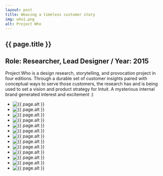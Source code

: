 ```yaml
---
layout: post
title: Weaving a timeless customer story
img: who1.png
alt: Project Who
---
```

<section>
  <h1>{{ page.title }}</h1>
  <h2>Role: Researcher, Lead Designer <span class="lt">/</span> Year: 2015</h2>
  <p>Project Who is a design research, storytelling, and provocation project in four editions. Through a durable set of customer insights paired with conceptual ways to serve those customers, the research has and is being used to set a vision and product strategy for Intuit. A mysterious internal brand generated interest and excitement :)</p>
</section>

<ul class="grid fade grid-full" id="grid-full">
  <li><img src="{{ site.url }}/img/work/who2.png" alt="{{ page.alt }}" /></li>
  
  <li><img src="{{ site.url }}/img/work/who3.jpg" alt="{{ page.alt }}" /></li>
  <li><img src="{{ site.url }}/img/work/who4.jpg" alt="{{ page.alt }}" /></li>
  <li><img src="{{ site.url }}/img/work/who5.jpg" alt="{{ page.alt }}" /></li>
  <li><img src="{{ site.url }}/img/work/who6.jpg" alt="{{ page.alt }}" /></li>
  <li><img src="{{ site.url }}/img/work/who7.jpg" alt="{{ page.alt }}" /></li>
  <li><img src="{{ site.url }}/img/work/who8.jpg" alt="{{ page.alt }}" /></li>
  <li><img src="{{ site.url }}/img/work/who9.jpg" alt="{{ page.alt }}" /></li>
  <li><img src="{{ site.url }}/img/work/who10.jpg" alt="{{ page.alt }}" /></li>
  <li><img src="{{ site.url }}/img/work/who11.jpg" alt="{{ page.alt }}" /></li>
  
  <li><img src="{{ site.url }}/img/work/who12.jpg" alt="{{ page.alt }}" /></li>
  <li><img src="{{ site.url }}/img/work/who13.jpg" alt="{{ page.alt }}" /></li>
  <li><img src="{{ site.url }}/img/work/who14.jpg" alt="{{ page.alt }}" /></li>
</ul>